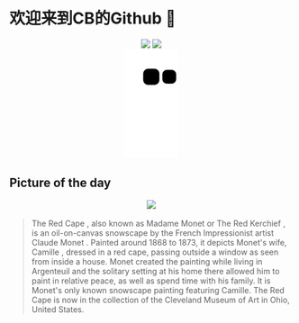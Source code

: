 
# 欢迎来到CB的Github 👋

<div align="center">
  <img height="137px" src="https://github-readme-stats.vercel.app/api?username=SuperCB&show_icons=true&theme=radical" />
  <img height="137px" src="https://github-readme-stats.vercel.app/api/top-langs/?username=SuperCB&hide_title=true&hide_border=true&layout=compact&langs_count=6&text_color=000&icon_color=fff" />
</div>


<div align="center">
    <img src="./contribution-snake/github-contribution-grid-snake.svg" />
</div>



## Picture of the day
<div align="center">
  <img width=400px src="https://upload.wikimedia.org/wikipedia/commons/thumb/a/a0/The_Red_Kerchief%2C_by_Claude_Monet%2C_Cleveland_Museum_of_Art%2C_1958.39.jpg/525px-The_Red_Kerchief%2C_by_Claude_Monet%2C_Cleveland_Museum_of_Art%2C_1958.39.jpg" />
</div>

>The Red Cape , also known as  Madame Monet  or  The Red Kerchief , is an  oil-on-canvas  snowscape by the French  Impressionist  artist  Claude Monet . Painted around 1868 to 1873, it depicts Monet's wife,  Camille , dressed in a red cape, passing outside a window as seen from inside a house. Monet created the painting while living in  Argenteuil  and the solitary setting at his home there allowed him to paint in relative peace, as well as spend time with his family. It is Monet's only known snowscape painting featuring Camille.  The Red Cape  is now in the collection of the  Cleveland Museum of Art  in Ohio, United States.


